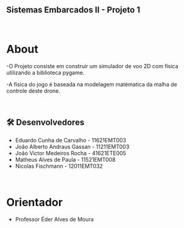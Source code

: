 ## Sistemas Embarcados II - Projeto 1
<br>

# About
-O Projeto consiste em construir um simulador de voo 2D com física utilizando a biblioteca pygame. 

-A física do jogo é baseada na modelagem matématica da malha de controle deste drone.

<br>

## 🛠 Desenvolvedores

 - Eduardo Cunha de Carvalho - 11621EMT003
 - João Alberto Andraus Gassan - 11211EMT003
 - João Victor Medeiros Rocha - 41621ETE005
 - Matheus Alves de Paula - 11521EMT008
 - Nicolas Fischmann - 12011EMT032

<br>
 
 # Orientador

- Professor Éder Alves de Moura
